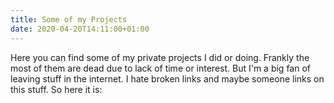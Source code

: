 ```yaml
---
title: Some of my Projects
date: 2020-04-20T14:11:00+01:00
---
```


Here you can find some of my private projects I did or doing. Frankly the most of them are dead due to lack of time or interest. But I'm a big fan of leaving stuff in the internet. I hate broken links and maybe someone links on this stuff. So here it is:
